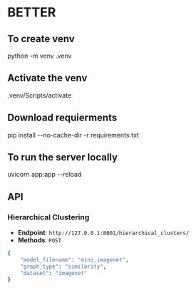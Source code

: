 # BETTER

## To create venv
python -m venv .venv

## Activate the venv
.venv/Scripts/activate

## Download requierments 
pip install --no-cache-dir -r requirements.txt

## To run the server locally
uvicorn app:app --reload

## API

### Hierarchical Clustering
- **Endpoint**: `http://127.0.0.1:8001/hierarchical_clusters/`
- **Methods**: `POST`


```bash
{
    "model_filename": "mini_imagenet",
    "graph_type": "similarity",
    "dataset": "imagenet"
}
```